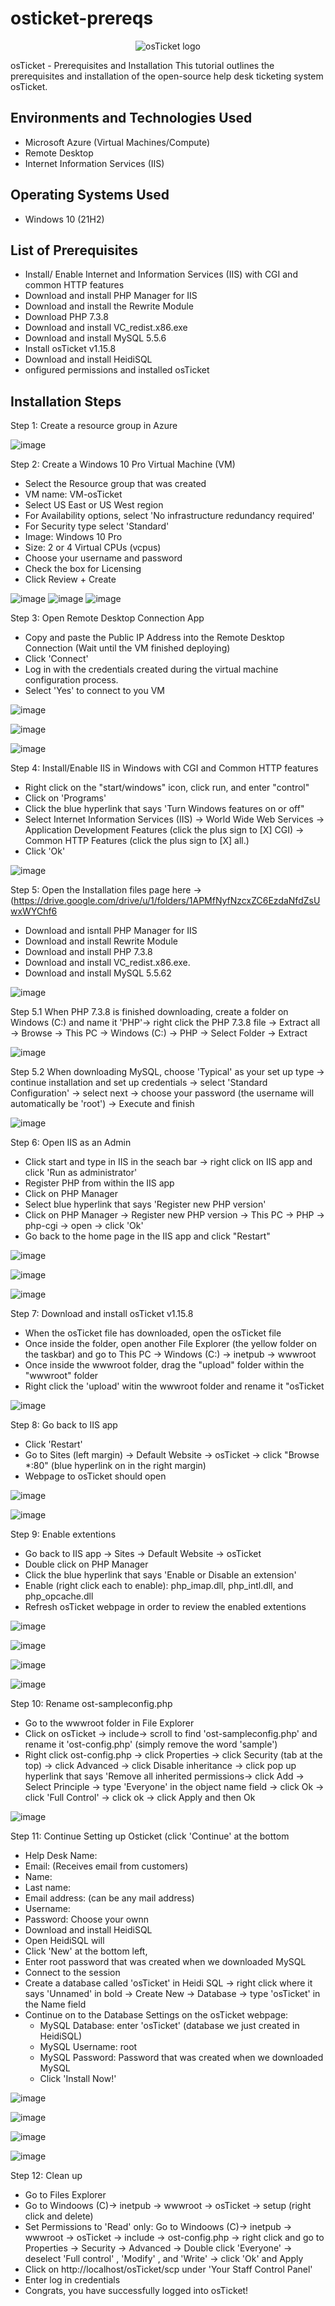 # osticket-prereqs
<p align="center">
<img src="https://i.imgur.com/Clzj7Xs.png" alt="osTicket logo"/>
</p>

osTicket - Prerequisites and Installation
This tutorial outlines the prerequisites and installation of the open-source help desk ticketing system osTicket.<br />




<h2>Environments and Technologies Used</h2>

- Microsoft Azure (Virtual Machines/Compute)
- Remote Desktop
- Internet Information Services (IIS)

<h2>Operating Systems Used </h2>

- Windows 10</b> (21H2)

<h2>List of Prerequisites</h2>

- Install/ Enable Internet and Information Services (IIS) with CGI and common HTTP features
- Download and install PHP Manager for IIS
- Download and install the Rewrite Module
- Download PHP 7.3.8
- Download and install VC_redist.x86.exe
- Download and install MySQL 5.5.6
- Install osTicket v1.15.8
- Download and install HeidiSQL
- onfigured permissions and installed osTicket

<h2>Installation Steps</h2>
Step 1: Create a resource group in Azure


![image](https://github.com/user-attachments/assets/c0fbf5e9-08c0-4563-af7d-088b35f0c516)







Step 2: Create a Windows 10 Pro Virtual Machine (VM)

- Select the Resource group that was created
- VM name: VM-osTicket
- Select US East or US West region
- For Availability options, select 'No infrastructure redundancy required'
- For Security type select 'Standard'
- Image: Windows 10 Pro
- Size: 2 or 4 Virtual CPUs (vcpus)
- Choose your username and password
- Check the box for Licensing
- Click Review + Create

![image](https://github.com/user-attachments/assets/ab380386-7dc9-4f05-b695-c31df4d3343c)
![image](https://github.com/user-attachments/assets/1d722509-d976-48f2-8ddf-660f128f78cc)
![image](https://github.com/user-attachments/assets/1b15f4a4-e9e8-42a1-a716-0d307e8381e8)



Step 3: Open Remote Desktop Connection App

- Copy and paste the Public IP Address into the Remote Desktop Connection (Wait until the VM finished deploying)
- Click 'Connect'
- Log in with the credentials created during the virtual machine configuration process.
- Select 'Yes' to connect to you VM

![image](https://github.com/user-attachments/assets/c6945131-8cf5-4b32-9a0c-14f6f001df24)

![image](https://github.com/user-attachments/assets/51a29ce9-cb42-4ba7-bbde-9b9b428d7775)

![image](https://github.com/user-attachments/assets/491439eb-158f-49dc-bb27-7aabed4f3a11)



Step 4: Install/Enable IIS in Windows with CGI and Common HTTP features

- Right click on the "start/windows" icon, click run, and enter "control"
- Click on 'Programs'
- Click the blue hyperlink that says 'Turn Windows features on or off"
- Select Internet Information Services (IIS) -> World Wide Web Services -> Application Development Features (click the plus sign to [X] CGI) -> Common HTTP Features (click the plus sign to [X] all.)
- Click 'Ok'


![image](https://github.com/user-attachments/assets/6fb501ad-eb14-41c9-95e7-699db5f00329)





  Step 5: Open the Installation files page here -> (https://drive.google.com/drive/u/1/folders/1APMfNyfNzcxZC6EzdaNfdZsUwxWYChf6

- Download and isntall PHP Manager for IIS
- Download and install Rewrite Module
- Download and install PHP 7.3.8
- Download and install VC_redist.x86.exe.
- Download and install MySQL 5.5.62


![image](https://github.com/user-attachments/assets/bf771f7b-1c93-47fa-9477-4106358e217f)

Step 5.1 When PHP 7.3.8 is finished downloading, create a folder on Windows (C:) and name it 'PHP'-> right click the PHP 7.3.8 file -> Extract all -> Browse -> This PC -> Windows (C:) -> PHP -> Select Folder -> Extract

![image](https://github.com/user-attachments/assets/b4a54e57-57df-4f32-bcd8-f7fa0de8d38f)

Step 5.2 When downloading MySQL, choose 'Typical' as your set up type -> continue installation and set up credentials -> select 'Standard Configuration' -> select next -> choose your password (the username will automatically be 'root') -> Execute and finish

![image](https://github.com/user-attachments/assets/8579f270-94be-498a-967f-7e0f29678324)


Step 6: Open IIS as an Admin

- Click start and type in IIS in the seach bar -> right click on IIS app and click 'Run as administrator'
- Register PHP from within the IIS app
- Click on PHP Manager
- Select blue hyperlink that says 'Register new PHP version'
- Click on PHP Manager -> Register new PHP version -> This PC -> PHP -> php-cgi -> open -> click 'Ok'
- Go back to the home page in the IIS app and click "Restart"

![image](https://github.com/user-attachments/assets/62f7710c-f935-42c7-a6fa-d898e7c4353e)

![image](https://github.com/user-attachments/assets/ca4e63a2-0553-4e80-b880-958306572a0a)

![image](https://github.com/user-attachments/assets/57a01d13-7e7e-4fc1-8c35-33a75ba3d67d)



  Step 7: Download and install osTicket v1.15.8

- When the osTicket file has downloaded, open the osTicket file
- Once inside the folder, open another File Explorer (the yellow folder on the taskbar) and go to This PC -> Windows (C:) -> inetpub -> wwwroot
- Once inside the wwwroot folder, drag the "upload" folder within the "wwwroot" folder
- Right click the 'upload' witin the wwwroot folder and rename it "osTicket

![image](https://github.com/user-attachments/assets/1c43f281-89c0-4782-a935-d915e9fbbb19)


Step 8: Go back to IIS app

- Click 'Restart'
- Go to Sites (left margin) -> Default Website -> osTicket ->  click "Browse *:80" (blue hyperlink on in the right margin)
- Webpage to osTicket should open

![image](https://github.com/user-attachments/assets/f8565fcd-2706-4460-9702-7a13be725590)

![image](https://github.com/user-attachments/assets/0893942f-3206-48f9-a4a7-a52488aa02ad)



Step 9: Enable extentions

- Go back to IIS app -> Sites -> Default Website -> osTicket
- Double click on PHP Manager
- Click the blue hyperlink that says 'Enable or Disable an extension'
- Enable (right click each to enable): php_imap.dll, php_intl.dll, and php_opcache.dll
- Refresh osTicket webpage in order to review the enabled extentions

![image](https://github.com/user-attachments/assets/99f090fd-435f-4e82-a05e-20867f78a0d7)

![image](https://github.com/user-attachments/assets/5f284ebc-bf08-499f-b6eb-2dca5c515fb3)

![image](https://github.com/user-attachments/assets/8d42182a-9269-4d07-80a0-b0983b067cdb)

![image](https://github.com/user-attachments/assets/c2aab79e-d149-4a3b-af58-72856e862550)





  Step 10: Rename ost-sampleconfig.php

- Go to the wwwroot folder in File Explorer
- Click on osTicket -> include-> scroll to find 'ost-sampleconfig.php' and rename it 'ost-config.php' (simply remove the word 'sample')
- Right click ost-config.php -> click Properties -> click Security (tab at the top) -> click Advanced -> click Disable inheritance -> click pop up hyperlink that says 'Remove all inherited permissions-> click Add -> Select Principle -> type 'Everyone' in the object name field -> click Ok -> click 'Full Control' -> click ok -> click Apply and then Ok

![image](https://github.com/user-attachments/assets/c6f2552a-dbf8-4305-a59c-516b5efcd512)

Step 11: Continue Setting up Osticket (click 'Continue' at the bottom

- Help Desk Name: 
- Email: (Receives email from customers)
- Name: 
- Last name: 
- Email address: (can be any mail address)
- Username: 
- Password: Choose your ownn
- Download and install HeidiSQL
- Open HeidiSQL will
- Click 'New' at the bottom left,
- Enter root password that was created when we downloaded MySQL
- Connect to the session
- Create a database called 'osTicket' in Heidi SQL -> right click where it says 'Unnamed' in bold -> Create New -> Database -> type 'osTicket' in the Name field
- Continue on to the Database Settings on the osTicket webpage:
  - MySQL Database: enter 'osTicket' (database we just created in HeidiSQL)
  - MySQL Username: root
  - MySQL Password: Password that was created when we downloaded MySQL
  - Click 'Install Now!'

![image](https://github.com/user-attachments/assets/8acceba1-287d-4ec2-8f4a-f3006efe5765)

 ![image](https://github.com/user-attachments/assets/e55685cd-91ce-4794-984a-61236ec2e306)

![image](https://github.com/user-attachments/assets/80626ecf-5093-4634-80a6-397d06878011)

![image](https://github.com/user-attachments/assets/41a36599-df2e-4d3b-a154-6349660e2f0c)

Step 12: Clean up

- Go to Files Explorer
- Go to Windoows (C)-> inetpub -> wwwroot -> osTicket -> setup (right click and delete)
- Set Permissions to 'Read' only: Go to Windoows (C)-> inetpub -> wwwroot -> osTicket -> include -> ost-config.php -> right click and go to Properties -> Security -> Advanced -> Double click 'Everyone' -> deselect 'Full control' , 'Modify' , and 'Write' -> click 'Ok' and Apply
- Click on http://localhost/osTicket/scp under 'Your Staff Control Panel'
- Enter log in credentials
- Congrats, you have successfully logged into osTicket!
